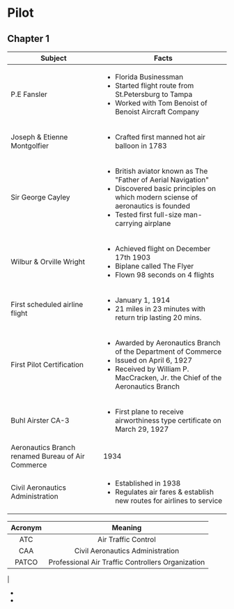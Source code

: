 # Pilot

## Chapter 1

| Subject                        | Facts                                                                                                                                                                                                                  |
|--------------------------------|------------------------------------------------------------------------------------------------------------------------------------------------------------------------------------------------------------------------
| P.E Fansler                    | <ul><li>Florida Businessman</li><li>Started flight route from St.Petersburg to Tampa</li><li>Worked with Tom Benoist of Benoist Aircraft Company</li></ul>                                                             |
| Joseph & Etienne Montgolfier   | <ul><li>Crafted first manned hot air balloon in 1783</li></ul>                                                                                                                                                         |
| Sir George Cayley              | <ul><li>British aviator known as The "Father of Aerial Navigation"</li><li>Discovered basic principles on which modern sciense of aeronautics is founded</li><li>Tested first full-size man-carrying airplane</li><ul> |
| Wilbur & Orville Wright        | <ul><li>Achieved flight on December 17th 1903</li><li>Biplane called The Flyer</li><li>Flown 98 seconds on 4 flights</li></ul>                                                                                         |
| First scheduled airline flight | <ul><li>January 1, 1914</li><li>21 miles in 23 minutes with return trip lasting 20 mins.</li><ul> |
| First Pilot Certification      | <ul><li>Awarded by Aeronautics Branch of the Department of Commerce</li><li>Issued on April 6, 1927</li><li>Received by William P. MacCracken, Jr. the Chief of the Aeronautics Branch</li></ul> |
| Buhl Airster CA-3              | <ul><li>First plane to receive airworthiness type certificate on March 29, 1927</li></ul> |
| Aeronautics Branch renamed Bureau of Air Commerce | 1934 |
| Civil Aeronautics Administration | <ul><li>Established in 1938</li><li>Regulates air fares & establish new routes for airlines to service</ul> |

| Acronym | Meaning |
|:---:|:---:|
| ATC | Air Traffic Control |
| CAA | Civil Aeronautics Administration |
| PATCO | Professional Air Traffic Controllers Organization
|

- 
- 